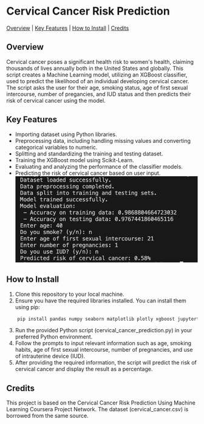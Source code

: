 # Cervical Cancer Risk Prediction
[Overview](#overview) | [Key Features](#key-features) | [How to Install](#how-to-install) | [Credits](#credits)

## Overview

Cervical cancer poses a significant health risk to women's health, claiming thousands of lives annually both in the United States and globally. This script creates a Machine Learning model, utilizing an XGBoost classifier, used to predict the likelihood of an individual developing cervical cancer. The script asks the user for their age, smoking status, age of first sexual intercourse, number of pregancies, and IUD status and then predicts their risk of cervical cancer using the model.

## Key Features

- Importing dataset using Python libraries.
- Preprocessing data, including handling missing values and converting categorical variables to numeric.
- Splitting and standardizing the training and testing dataset.
- Training the XGBoost model using Scikit-Learn.
- Evaluating and analyzing the performance of the classifier models.
- Predicting the risk of cervical cancer based on user input.
    ![Screenshot of cervical cancer script running](/cervicalCancerRun.png)

## How to Install

1. Clone this repository to your local machine.
2. Ensure you have the required libraries installed. You can install them using pip:

```bash
    pip install pandas numpy seaborn matplotlib plotly xgboost jupyterthemes
```

3. Run the provided Python script (cervical_cancer_prediction.py) in your preferred Python environment.
4. Follow the prompts to input relevant information such as age, smoking habits, age of first sexual intercourse, number of pregnancies, and use of intrauterine device (IUD).
5. After providing the required information, the script will predict the risk of cervical cancer and display the result as a percentage.

## Credits

This project is based on the Cervical Cancer Risk Prediction Using Machine Learning Coursera Project Network. The dataset (cervical_cancer.csv) is borrowed from the same source.